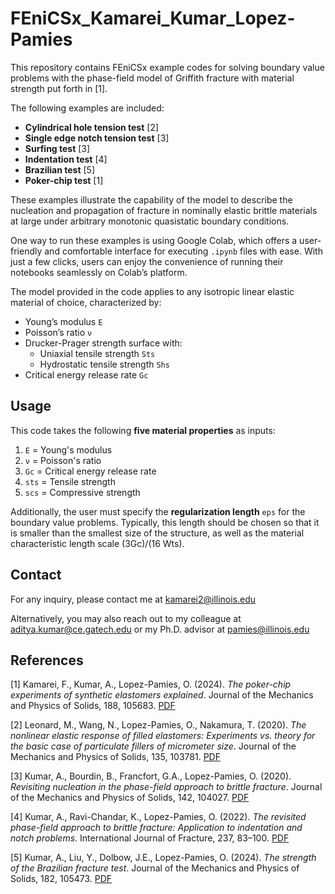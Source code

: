 # FEniCSx_Kamarei_Kumar_Lopez-Pamies

This repository contains FEniCSx example codes for solving boundary value problems with the phase-field model of Griffith fracture with material strength put forth in [1].

The following examples are included:

- **Cylindrical hole tension test** [2]  
- **Single edge notch tension test** [3]  
- **Surfing test** [3]  
- **Indentation test** [4]  
- **Brazilian test** [5]  
- **Poker-chip test** [1]  

These examples illustrate the capability of the model to describe the nucleation and propagation of fracture in nominally elastic brittle materials at large under arbitrary monotonic quasistatic boundary conditions.

One way to run these examples is using Google Colab, which offers a user-friendly and comfortable interface for executing `.ipynb` files with ease. With just a few clicks, users can enjoy the convenience of running their notebooks seamlessly on Colab’s platform.

The model provided in the code applies to any isotropic linear elastic material of choice, characterized by:

- Young’s modulus `E`  
- Poisson’s ratio `ν`  
- Drucker-Prager strength surface with:
  - Uniaxial tensile strength `Sts`
  - Hydrostatic tensile strength `Shs`
- Critical energy release rate `Gc`  



##  Usage
This code takes the following **five material properties** as inputs:

1. `E` = Young's modulus  
2. `ν` = Poisson's ratio  
3. `Gc` = Critical energy release rate  
4. `sts` = Tensile strength  
5. `scs` = Compressive strength  

Additionally, the user must specify the **regularization length** `eps` for the boundary value problems. Typically, this length should be chosen so that it is smaller than the smallest size of the structure, as well as the material characteristic length scale (3Gc)/(16 Wts).

##  Contact

For any inquiry, please contact me at [kamarei2@illinois.edu](mailto:kamarei2@illinois.edu)

Alternatively, you may also reach out to my colleague at [aditya.kumar@ce.gatech.edu](mailto:aditya.kumar@ce.gatech.edu) or my Ph.D. advisor at [pamies@illinois.edu](mailto:pamies@illinois.edu)


##  References

[1] Kamarei, F., Kumar, A., Lopez-Pamies, O. (2024). *The poker-chip experiments of synthetic elastomers explained*. Journal of the Mechanics and Physics of Solids, 188, 105683. [PDF](http://pamies.cee.illinois.edu/Publications_files/JMPS2004b.pdf)

[2] Leonard, M., Wang, N., Lopez-Pamies, O., Nakamura, T. (2020). *The nonlinear elastic response of filled elastomers: Experiments vs. theory for the basic case of particulate fillers of micrometer size*. Journal of the Mechanics and Physics of Solids, 135, 103781. [PDF](http://pamies.cee.illinois.edu/Publications_files/JMPS2020a.pdf)

[3] Kumar, A., Bourdin, B., Francfort, G.A., Lopez-Pamies, O. (2020). *Revisiting nucleation in the phase-field approach to brittle fracture*. Journal of the Mechanics and Physics of Solids, 142, 104027. [PDF](http://pamies.cee.illinois.edu/Publications_files/JMPS2020b.pdf)

[4] Kumar, A., Ravi-Chandar, K., Lopez-Pamies, O. (2022). *The revisited phase-field approach to brittle fracture: Application to indentation and notch problems*. International Journal of Fracture, 237, 83–100. [PDF](http://pamies.cee.illinois.edu/Publications_files/FRAC_2022.pdf)

[5] Kumar, A., Liu, Y., Dolbow, J.E., Lopez-Pamies, O. (2024). *The strength of the Brazilian fracture test*. Journal of the Mechanics and Physics of Solids, 182, 105473. [PDF](http://pamies.cee.illinois.edu/Publications_files/JMPS2024.pdf)
